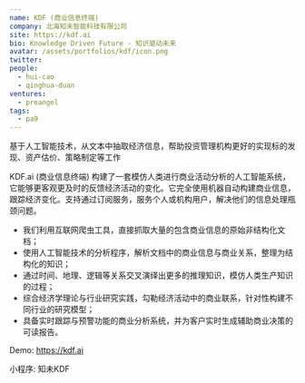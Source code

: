 ```yaml
---
name: KDF (商业信息终端)
company: 北海知未智能科技有限公司
site: https://kdf.ai
bio: Knowledge Driven Future - 知识驱动未来
avatar: /assets/portfolios/kdf/icon.png
twitter: 
people:
  - hui-cao
  - qinghua-duan
ventures:
  - preangel
tags:
  - pa9
---
```


基于人工智能技术，从文本中抽取经济信息，帮助投资管理机构更好的实现标的发现、资产估价、策略制定等工作

KDF.ai (商业信息终端) 构建了一套模仿人类进行商业活动分析的人工智能系统，它能够更客观更及时的反馈经济活动的变化。它完全使用机器自动构建商业信息，跟踪经济变化。支持通过订阅服务，服务个人或机构用户，解决他们的信息处理瓶颈问题。

- 我们利用互联网爬虫工具，直接抓取大量的包含商业信息的原始非结构化文档；
- 使用人工智能技术的分析程序，解析文档中的商业信息与商业关系，整理为结构化的知识；
- 通过时间、地理、逻辑等关系交叉演绎出更多的推理知识，模仿人类生产知识的过程；
- 综合经济学理论与行业研究实践，勾勒经济活动中的商业联系，针对性构建不同行业的研究模型；
- 具备实时跟踪与预警功能的商业分析系统，并为客户实时生成辅助商业决策的可读报告。

Demo: <https://kdf.ai>

小程序: 知未KDF
